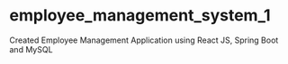 # employee_management_system_1
Created Employee Management Application using React JS, Spring Boot and MySQL 

